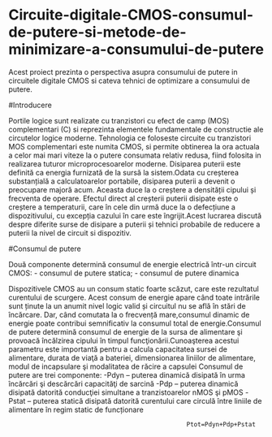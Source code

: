 # Circuite-digitale-CMOS-consumul-de-putere-si-metode-de-minimizare-a-consumului-de-putere
Acest proiect prezinta o perspectiva asupra consumului de putere in circuitele digitale CMOS si cateva tehnici de optimizare a consumului de putere. 

#Introducere

Portile logice sunt realizate cu tranzistori cu efect de camp (MOS) complementari (C) si reprezinta elementele fundamentale de constructie ale circutelor logice moderne. Tehnologia ce foloseste circuite cu tranzistori MOS complementari este numita CMOS, si permite obtinerea la ora actuala a celor mai mari viteze la o putere consumata relativ redusa, fiind folosita in realizarea tuturor microprocesoarelor moderne.
Disiparea puterii este definită ca energia furnizată de la sursă la sistem.Odata cu creșterea substanțială a calculatoarelor portabile, disiparea puterii a devenit o preocupare majoră acum. Aceasta duce la o creștere a densității cipului și frecventa de operare. Efectul direct al creșterii puterii disipate este o creștere a temperaturii, care în cele din urmă duce la o defecțiune a dispozitivului, cu excepția cazului în care este îngrijit.Acest lucrarea discută despre diferite surse de disipare a puterii și tehnici probabile de reducere a puterii la nivel de circuit si dispozitiv.


#Consumul de putere

Două componente determină consumul de energie electrică într-un circuit CMOS:
            - consumul de putere statica;
            - consumul de putere dinamica

Dispozitivele CMOS au un consum static foarte scăzut, care este rezultatul curentului de scurgere. Acest consum de energie apare când toate intrările sunt ținute la un anumit nivel logic valid și circuitul nu se află în stări de încărcare. Dar, când comutata la o frecvență mare,consumul dinamic de energie poate contribui semnificativ la consumul total de energie.Consumul de putere determină consumul de energie de la sursa de alimentare şi provoacă încălzirea cipului în timpul funcţionării.Cunoaşterea acestui parametru este importantă pentru a calcula capacitatea sursei de alimentare, durata de viaţă a bateriei, dimensionarea liniilor de alimentare, modul de incapsulare şi modalitatea de răcire a capsulei
Consumul de putere are trei componente:
            -Pdyn – puterea dinamică disipată în urma încărcări şi descărcări capacităţi de sarcină
            -Pdp – puterea dinamică disipată datorită conducţiei simultane a tranzistoarelor nMOS şi pMOS
            -Pstat – puterea statică disipată datorită curentului care circulă între liniile de alimentare în regim static de funcționare
            
                                                     Ptot=Pdyn+Pdp+Pstat
                                                 
                                                     
